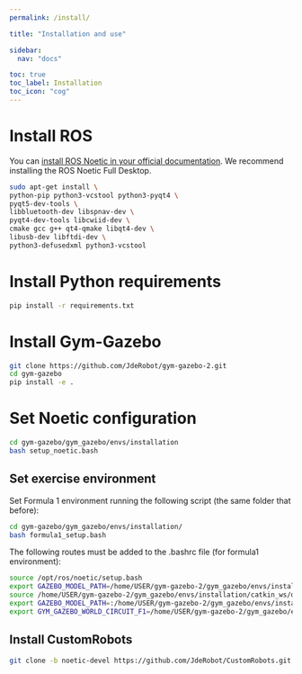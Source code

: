 ```yaml
---
permalink: /install/

title: "Installation and use"

sidebar:
  nav: "docs"

toc: true
toc_label: Installation
toc_icon: "cog"
---
```


# Install ROS

You can [install ROS Noetic in your official documentation](http://wiki.ros.org/noetic/Installation/Ubuntu). We recommend installing the ROS Noetic Full Desktop.



```bash
sudo apt-get install \
python-pip python3-vcstool python3-pyqt4 \
pyqt5-dev-tools \
libbluetooth-dev libspnav-dev \
pyqt4-dev-tools libcwiid-dev \
cmake gcc g++ qt4-qmake libqt4-dev \
libusb-dev libftdi-dev \
python3-defusedxml python3-vcstool
```

# Install Python requirements

```bash
pip install -r requirements.txt
```

# Install Gym-Gazebo

```bash
git clone https://github.com/JdeRobot/gym-gazebo-2.git
cd gym-gazebo
pip install -e .
```

# Set Noetic configuration

```bash
cd gym-gazebo/gym_gazebo/envs/installation
bash setup_noetic.bash
```

## Set exercise environment

Set Formula 1 environment running the following script (the same folder that before):

```bash
cd gym-gazebo/gym_gazebo/envs/installation/
bash formula1_setup.bash
```

The following routes must be added to the .bashrc file (for formula1 environment):

```bash
source /opt/ros/noetic/setup.bash
export GAZEBO_MODEL_PATH=/home/USER/gym-gazebo-2/gym_gazebo/envs/installation/catkin_ws/../../assets/models
source /home/USER/gym-gazebo-2/gym_gazebo/envs/installation/catkin_ws/devel/setup.bash
export GAZEBO_MODEL_PATH=:/home/USER/gym-gazebo-2/gym_gazebo/envs/installation/../assets/models
export GYM_GAZEBO_WORLD_CIRCUIT_F1=/home/USER/gym-gazebo-2/gym_gazebo/envs/installation/../assets/worlds/f1_1_simplecircuit.world
```

## Install CustomRobots

```bash
git clone -b noetic-devel https://github.com/JdeRobot/CustomRobots.git
```
